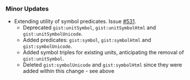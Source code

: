 ### Minor Updates

- Extending utility of symbol predicates. Issue [#531](https://github.com/semanticarts/gist/issues/531).
  - Deprecated `gist:unitSymbol`, `gist:unitSymbolHtml` and `gist:unitSymbolUnicode`. 
  - Added predicates: `gist:symbol`, `gist:symbolHtml` and `gist:symbolUnicode`.
  - Added symbol triples for existing units, anticipating the removal of `gist:unitSymbol`.
  - Deleted  `gist:symbolUnicode` and `gist:symbolHtml` since they were added within this change - see above